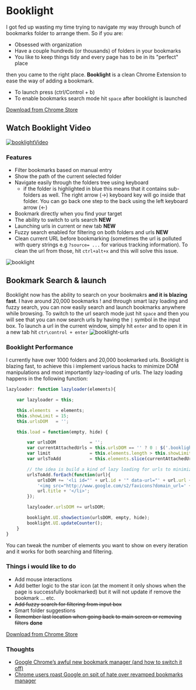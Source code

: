 Booklight
==========

I got fed up wasting my time trying to navigate my way through bunch of bookmarks folder to arrange them. So if you are:
- Obsessed with organization
- Have a couple hundreds (or thousands) of folders in your bookmarks
- You like to keep things tidy and every page has to be in its "perfect" place

then you came to the right place. **Booklight** is a clean Chrome Extension to ease the way of adding a bookmark. 

- To launch press (ctrl/Control + b)
- To enable bookmarks search mode hit `space` after booklight is launched

[Download from Chrome Store](https://chrome.google.com/webstore/detail/booklight/lkdhojpobehkcldjmileiancjjpdeakk)

## Watch Booklight Video
[![booklightVideo](https://www.dropbox.com/s/dgu57k0424rnjhq/booklight_video.png?dl=1)](https://www.youtube.com/watch?v=fxqaToLRLNo)

### Features

- Filter bookmarks based on manual entry
- Show the path of the current selected folder
- Navigate easily through the folders tree using keyboard
    - if the folder is highlighted in blue this means that it contains sub-folders as well. The right arrow (->) keyboard key will go inside that folder. You can go back one step to the back using the left keyboard arrow (<-)
- Bookmark directly when you find your target
- The ability to switch to urls search **NEW**
- Launching urls in current or new tab **NEW**
- Fuzzy search enabled for filtering on both folders and urls **NEW**
- Clean current URL before bookmarking (sometimes the url is polluted with query strings e.g `?source= ...` for various tracking information). To clean the url from those, hit `ctrl+alt+x` and this will solve this issue.

![booklight](http://g.recordit.co/ZhzYdl08dR.gif)

## Bookmark Search & launch

Booklight now has the ability to search on your bookmakrs **and it is blazing fast**. I have around 20,000 bookmarks ! and through smart lazy loading and fuzzy search, you can now easily search and launch bookmarks anywhere while browsing.
To switch to the url search mode just hit `space` and then you will see that you can now search urls by having the `|` symbol in the input box.
To launch a url in the current window, simply hit `enter` and to open it in a new tab hit `ctr\control + enter`
![booklight-urls](http://g.recordit.co/LpVfhJYbGq.gif)

### Booklight Performance
I currently have over 1000 folders and 20,000 bookmarked urls. Booklight is blazing fast, to achieve this i implement various hacks to minimize DOM manipulations and most importantly lazy-loading of urls. The lazy loading happens in the following function:

```javascript
lazyloader: function lazyloader(elements){

	var lazyloader = this;

	this.elements  = elements;
	this.showLimit = 15;
	this.urlsDOM   = '';

	this.load = function(empty, hide) {

		var urlsDOM             = '';
		var currentAttachedUrls = this.urlsDOM == '' ? 0 : $('.booklight_list li[data-type="url"]').length;
		var limit               = this.elements.length > this.showLimit ? this.showLimit : this.elements.length;
		var urlsToAdd           = this.elements.slice(currentAttachedUrls, currentAttachedUrls + limit);

		// the idea is build a kind of lazy loading for urls to minimize the building of the DOM elements
		urlsToAdd.forEach(function(url){
			urlsDOM += '<li id="' + url.id + '" data-url="' + url.url + '" data-parent="' + url.parentId + '" data-type="url">' +
			'<img src="http://www.google.com/s2/favicons?domain_url=' + url.url + '"</img>' +
			url.title + '</li>';
		});

		lazyloader.urlsDOM += urlsDOM;

		booklight.UI.showSection(urlsDOM, empty, hide);
		booklight.UI.updateCounter();
	}
}
```
You can tweak the number of elements you want to show on every iteration and it works for both searching and filtering.

### Things i would like to do

- Add mouse interactions
- Add better logic to the star icon (at the moment it only shows when the page is successfully bookmarked) but it will not update if remove the bookmark ... etc.
- ~~Add fuzzy search for filtering from input box~~
- Smart folder suggestions
- ~~Remember last location when going back to main screen or removing filters~~ **done**


[Download from Chrome Store](https://chrome.google.com/webstore/detail/booklight/lkdhojpobehkcldjmileiancjjpdeakk)

### Thoughts

 - [Google Chrome’s awful new bookmark manager (and how to switch it off)](http://blog.garethjmsaunders.co.uk/2015/04/19/google-chromes-awful-new-bookmark-manager-and-how-to-switch-it-off/)
 - [Chrome users roast Google on spit of hate over revamped bookmarks manager](http://www.computerworld.com/article/2913426/web-browsers/chrome-users-roast-google-on-spit-of-hate-over-revamped-bookmarks-manager.html)
